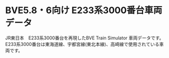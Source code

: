 # BVE5.8・6向け E233系3000番台車両データ

JR東日本　E233系3000番台を再現したBVE Train Simulator 車両データです。
E233系3000番台は東海道線、宇都宮線(東北本線)、高崎線で使用されている車両です。

